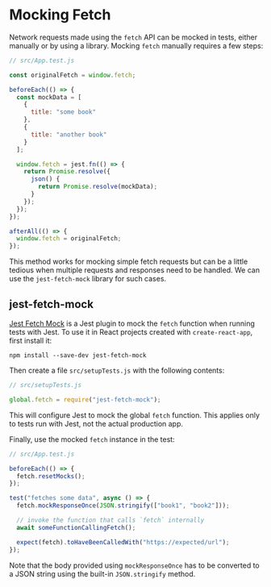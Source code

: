 # Mocking Fetch

Network requests made using the `fetch` API can be mocked in tests, either
manually or by using a library. Mocking `fetch` manually requires a few steps:

```javascript
// src/App.test.js

const originalFetch = window.fetch;

beforeEach(() => {
  const mockData = [
    {
      title: "some book"
    },
    {
      title: "another book"
    }
  ];

  window.fetch = jest.fn(() => {
    return Promise.resolve({
      json() {
        return Promise.resolve(mockData);
      }
    });
  });
});

afterAll(() => {
  window.fetch = originalFetch;
});
```

This method works for mocking simple fetch requests but can be a little tedious
when multiple requests and responses need to be handled. We can use the
`jest-fetch-mock` library for such cases.

## jest-fetch-mock

[Jest Fetch Mock][jest-fetch-mock] is a Jest plugin to mock the `fetch`
function when running tests with Jest. To use it in React projects created with
`create-react-app`, first install it:

    npm install --save-dev jest-fetch-mock

Then create a file `src/setupTests.js` with the following contents:

```javascript
// src/setupTests.js

global.fetch = require("jest-fetch-mock");
```

This will configure Jest to mock the global `fetch` function. This applies only
to tests run with Jest, not the actual production app.

Finally, use the mocked `fetch` instance in the test:

```javascript
// src/App.test.js

beforeEach(() => {
  fetch.resetMocks();
});

test("fetches some data", async () => {
  fetch.mockResponseOnce(JSON.stringify(["book1", "book2"]));

  // invoke the function that calls `fetch` internally
  await someFunctionCallingFetch();

  expect(fetch).toHaveBeenCalledWith("https://expected/url");
});
```

Note that the body provided using `mockResponseOnce` has to be converted to a
JSON string using the built-in `JSON.stringify` method.

[jest-fetch-mock]: https://github.com/jefflau/jest-fetch-mock

